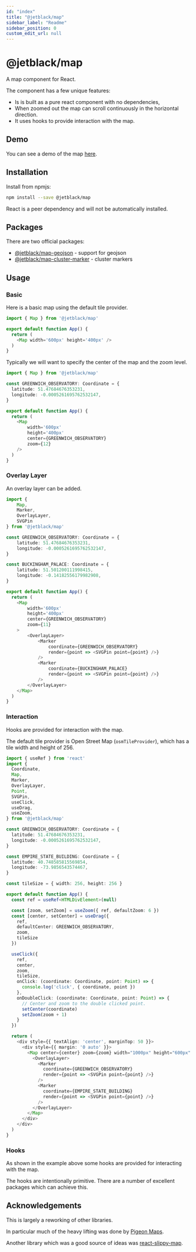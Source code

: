 ```yaml
---
id: "index"
title: "@jetblack/map"
sidebar_label: "Readme"
sidebar_position: 0
custom_edit_url: null
---
```


# @jetblack/map

A map component for React.

The component has a few unique features:

* Is is built as a pure react component with no dependencies,
* When zoomed out the map can scroll continuously in the horizontal direction.
* It uses hooks to provide interaction with the map.

## Demo

You can see a demo of the map [here](https://rob-blackbourn.github.io/jetblack-example-map/).

## Installation

Install from npmjs:

```bash
npm install --save @jetblack/map
```

React is a peer dependency and will not be automatically installed.

## Packages

There are two official packages:

* [@jetblack/map-geojson](https://github.com/rob-blackbourn/jetblack-map-geojson) - support for geojson
* [@jetblack/map-cluster-marker](https://github.com/rob-blackbourn/jetblack-map-cluster-marker) - cluster markers

## Usage

### Basic

Here is a basic map using the default tile provider.

```typescript
import { Map } from '@jetblack/map'

export default function App() {
  return (
    <Map width='600px' height='400px' />
  )
}
```

Typically we will want to specify the center of the map and the zoom level.

```typescript
import { Map } from '@jetblack/map'

const GREENWICH_OBSERVATORY: Coordinate = {
  latitude: 51.47684676353231,
  longitude: -0.0005261695762532147,
}

export default function App() {
  return (
    <Map
        width='600px'
        height='400px'
        center={GREENWICH_OBSERVATORY}
        zoom={12}
    />
  )
}
```

### Overlay Layer

An overlay layer can be added.

```typescript
import {
    Map,
    Marker,
    OverlayLayer,
    SVGPin
} from '@jetblack/map'

const GREENWICH_OBSERVATORY: Coordinate = {
    latitude: 51.47684676353231,
    longitude: -0.0005261695762532147,
}

const BUCKINGHAM_PALACE: Coordinate = {
    latitude: 51.501200111998415,
    longitude: -0.14182556179982908,
}

export default function App() {
  return (
    <Map
        width='600px'
        height='400px'
        center={GREENWICH_OBSERVATORY}
        zoom={11}
    >
        <OverlayLayer>
            <Marker
                coordinate={GREENWICH_OBSERVATORY}
                render={point => <SVGPin point={point} />}
            />
            <Marker
                coordinate={BUCKINGHAM_PALACE}
                render={point => <SVGPin point={point} />}
            />
        </OverlayLayer>
    </Map>
  )
}
```

### Interaction

Hooks are provided for interaction with the map.

The default tile provider is Open Street Map (`osmTileProvider`), which has a
tile width and height of 256.

```typescript
import { useRef } from 'react'
import {
  Coordinate,
  Map,
  Marker,
  OverlayLayer,
  Point,
  SVGPin,
  useClick,
  useDrag,
  useZoom,
} from '@jetblack/map'

const GREENWICH_OBSERVATORY: Coordinate = {
  latitude: 51.47684676353231,
  longitude: -0.0005261695762532147,
}

const EMPIRE_STATE_BUILDING: Coordinate = {
  latitude: 40.748585815569854,
  longitude: -73.9856543574467,
}

const tileSize = { width: 256, height: 256 }

export default function App() {
  const ref = useRef<HTMLDivElement>(null)

  const [zoom, setZoom] = useZoom({ ref, defaultZoom: 6 })
  const [center, setCenter] = useDrag({
    ref,
    defaultCenter: GREENWICH_OBSERVATORY,
    zoom,
    tileSize
  })

  useClick({
    ref,
    center,
    zoom,
    tileSize,
    onClick: (coordinate: Coordinate, point: Point) => {
      console.log('click', { coordinate, point })
    },
    onDoubleClick: (coordinate: Coordinate, point: Point) => {
      // Center and zoom to the double clicked point.
      setCenter(coordinate)
      setZoom(zoom + 1)
    }
  })

  return (
    <div style={{ textAlign: 'center', marginTop: 50 }}>
      <div style={{ margin: '0 auto' }}>
        <Map center={center} zoom={zoom} width="1000px" height="600px" ref={ref}>
          <OverlayLayer>
            <Marker
              coordinate={GREENWICH_OBSERVATORY}
              render={point => <SVGPin point={point} />}
            />
            <Marker
              coordinate={EMPIRE_STATE_BUILDING}
              render={point => <SVGPin point={point} />}
            />
          </OverlayLayer>
        </Map>
      </div>
    </div>
  )
}
```

### Hooks

As shown in the example above some hooks are provided for interacting with the map.

The hooks are intentionally primitive. There are a number of excellent packages
which can achieve this.

## Acknowledgements

This is largely a reworking of other libraries.

In particular much of the heavy lifting was done by [Pigeon Maps](https://github.com/mariusandra/pigeon-maps).

Another library which was a good source of ideas was [react-slippy-map](https://github.com/gaswelder/react-slippy-map).
